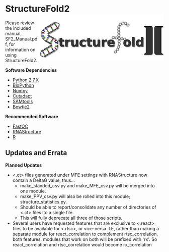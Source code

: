 # StructureFold2 <img src='assets/sf2_logo.png' align='right' width='400px' />

Please review the included manual, SF2_Manual.pdf, for information on using StructureFold2.

**Software Dependencies**
+ [Python 2.7.X](https://www.python.org/)
+ [BioPython](https://biopython.org/)
+ [Numpy](https://numpy.org/)
+ [Cutadapt](https://cutadapt.readthedocs.io/en/stable/)
+ [SAMtools](http://samtools.sourceforge.net/)
+ [Bowtie2](http://bowtie-bio.sourceforge.net/bowtie2/index.shtml)

**Recommended Software**
+ [FastQC](https://www.bioinformatics.babraham.ac.uk/projects/fastqc/)
+ [RNAStructure](https://rna.urmc.rochester.edu/RNAstructure.html)
+ [R](https://www.r-project.org/)

## Updates and Errata

**Planned Updates**
* <.ct> files generated under MFE settings with RNAStructure now contain a DeltaG value, thus...
    * make_standed_csv.py and make_MFE_csv.py will be merged into one module.
    * make_PPV_csv.py will also be rolled into this module; structure_statistics.py.
    * Should be able to report/consolidate any number of directories of <.ct> files ito a single file.
    * This will fully deprecate all three of those scripts.
* Several users have requested features that are exclusive to <.react> files to be available for <.rtsc>,
or vice-versa. I.E, rather than making a separate module for react_correlation to complement rtsc_correlation,
both features, modules that work on both will be prefixed with 'rx'. So react_correlation and rtsc_correlation
would become rx_correlation

